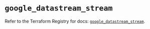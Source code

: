 # `google_datastream_stream`

Refer to the Terraform Registry for docs: [`google_datastream_stream`](https://registry.terraform.io/providers/hashicorp/google/6.29.0/docs/resources/datastream_stream).
